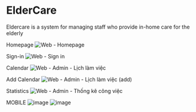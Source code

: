 # ElderCare
Eldercare is a system for managing staff who provide in-home care for the elderly

Homepage
![Web - Homepage](https://github.com/buingocmya/ElderCare/assets/81601941/ef0b8924-6142-4ddf-a98d-7b750dd11cca)

Sign-in
![Web - Sign in](https://github.com/buingocmya/ElderCare/assets/81601941/6c6721f5-5a3e-4cb4-beca-59d37425680d)

Calendar
![Web - Admin - Lịch làm việc ](https://github.com/buingocmya/ElderCare/assets/81601941/83e2a2c1-3750-4a25-966f-9bd3096157ce)

Add Calendar
![Web - Admin - Lịch làm việc (add)](https://github.com/buingocmya/ElderCare/assets/81601941/91266a65-8a5e-45b0-8326-09d19347a52a)

Statistics
![Web - Admin - Thống kê công việc](https://github.com/buingocmya/ElderCare/assets/81601941/fef0b928-3448-4b06-b5f1-8e70a0b9ddcd)


MOBILE
![image](https://github.com/buingocmya/ElderCare/assets/81601941/2a4ec405-7187-4800-885b-e43f2fc593dc)
![image](https://github.com/buingocmya/ElderCare/assets/81601941/13d2cdec-e0b6-43ec-8223-5b3327539379)
